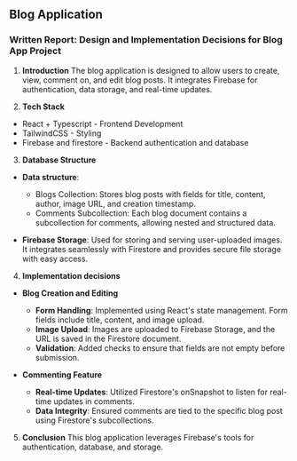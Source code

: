 ## Blog Application

### Written Report: Design and Implementation Decisions for Blog App Project

1. **Introduction**
   The blog application is designed to allow users to create, view, comment on, and edit blog posts. It integrates Firebase for authentication, data storage, and real-time updates.

2. **Tech Stack**

- React + Typescript - Frontend Development
- TailwindCSS - Styling
- Firebase and firestore - Backend authentication and database

3. **Database Structure**

- **Data structure**:

  - Blogs Collection: Stores blog posts with fields for title, content, author, image URL, and creation timestamp.
  - Comments Subcollection: Each blog document contains a subcollection for comments, allowing nested and structured data.

- **Firebase Storage**: Used for storing and serving user-uploaded images. It integrates seamlessly with Firestore and provides secure file storage with easy access.

4. **Implementation decisions**

- **Blog Creation and Editing**

  - **Form Handling**: Implemented using React's state management. Form fields include title, content, and image upload.
  - **Image Upload**: Images are uploaded to Firebase Storage, and the URL is saved in the Firestore document.
  - **Validation**: Added checks to ensure that fields are not empty before submission.

- **Commenting Feature**
  - **Real-time Updates**: Utilized Firestore's onSnapshot to listen for real-time updates in comments.
  - **Data Integrity**: Ensured comments are tied to the specific blog post using Firestore's subcollections.

5. **Conclusion**
   This blog application leverages Firebase's tools for authentication, database, and storage.
